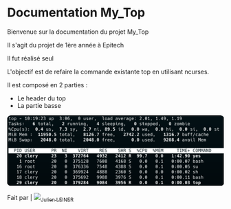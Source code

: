 # Documentation My_Top

Bienvenue sur la documentation du projet My_Top

Il s'agit du projet de 1ère année à Epitech

Il fut réalisé seul

L'objectif est de refaire la commande existante top en utilisant ncurses.

Il est composé en 2 parties :

- Le header du top
- La partie basse

![](top.png)

Fait par | [<img src="https://github.com/Julien-Lnr.png?size=45" width=45><sub>Julien LEINER</sub><br>](https://github.com/Julien-Lnr) 